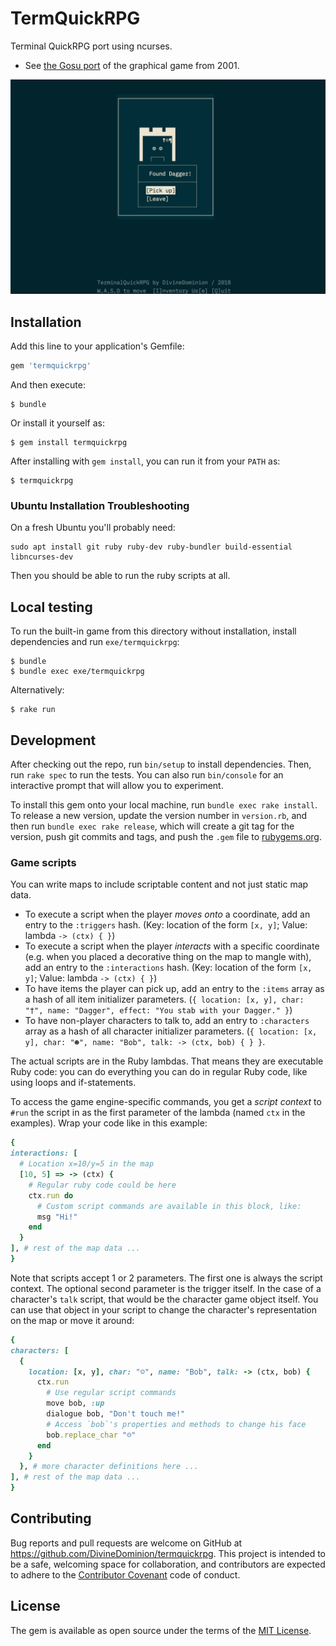 # TermQuickRPG

Terminal QuickRPG port using ncurses.

- See [the Gosu port](https://github.com/DivineDominion/quickrpg-clone) of the graphical game from 2001.

![](github_assets/screenshot.png)

## Installation

Add this line to your application's Gemfile:

```ruby
gem 'termquickrpg'
```

And then execute:

    $ bundle

Or install it yourself as:

    $ gem install termquickrpg

After installing with `gem install`, you can run it from your `PATH` as:

    $ termquickrpg

### Ubuntu Installation Troubleshooting

On a fresh Ubuntu you'll probably need:

    sudo apt install git ruby ruby-dev ruby-bundler build-essential libncurses-dev

Then you should be able to run the ruby scripts at all.

## Local testing

To run the built-in game from this directory without installation, install dependencies and run `exe/termquickrpg`:

    $ bundle
    $ bundle exec exe/termquickrpg

Alternatively:

    $ rake run

## Development

After checking out the repo, run `bin/setup` to install dependencies. Then, run `rake spec` to run the tests. You can also run `bin/console` for an interactive prompt that will allow you to experiment.

To install this gem onto your local machine, run `bundle exec rake install`. To release a new version, update the version number in `version.rb`, and then run `bundle exec rake release`, which will create a git tag for the version, push git commits and tags, and push the `.gem` file to [rubygems.org](https://rubygems.org).

### Game scripts

You can write maps to include scriptable content and not just static map data.

- To execute a script when the player _moves onto_ a coordinate, add an entry to the `:triggers` hash. (Key: location of the form `[x, y]`; Value: lambda `-> (ctx) { }`)
- To execute a script when the player _interacts_ with a specific coordinate (e.g. when you placed a decorative thing on the map to mangle with), add an entry to the `:interactions` hash. (Key: location of the form `[x, y]`; Value: lambda `-> (ctx) { }`)
- To have items the player can pick up, add an entry to the `:items` array as a hash of all item initializer parameters. (`{ location: [x, y], char: "†", name: "Dagger", effect: "You stab with your Dagger." }`)
- To have non-player characters to talk to, add an entry to `:characters` array as a hash of all character initializer parameters. (`{ location: [x, y], char: "☻", name: "Bob", talk: -> (ctx, bob) { } }`.

The actual scripts are in the Ruby lambdas. That means they are executable Ruby code: you can do everything you can do in regular Ruby code, like using loops and if-statements.

To access the game engine-specific commands, you get a _script context_ to `#run` the script in as the first parameter of the lambda (named `ctx` in the examples). Wrap your code like in this example:

```ruby
{
interactions: [
  # Location x=10/y=5 in the map
  [10, 5] => -> (ctx) {
    # Regular ruby code could be here
    ctx.run do
      # Custom script commands are available in this block, like:
      msg "Hi!"
    end
  }
], # rest of the map data ...
}
```

Note that scripts accept 1 or 2 parameters. The first one is always the script context. The optional second parameter is the trigger itself. In the case of a character's `talk` script, that would be the character game object itself. You can use that object in your script to change the character's representation on the map or move it around:

```ruby
{
characters: [
  {
    location: [x, y], char: "☺", name: "Bob", talk: -> (ctx, bob) {
      ctx.run
        # Use regular script commands
        move bob, :up
        dialogue bob, "Don't touch me!"
        # Access `bob`'s properties and methods to change his face
        bob.replace_char "☹"
      end
    }
  }, # more character definitions here ...
], # rest of the map data ...
}
```

## Contributing

Bug reports and pull requests are welcome on GitHub at https://github.com/DivineDominion/termquickrpg. This project is intended to be a safe, welcoming space for collaboration, and contributors are expected to adhere to the [Contributor Covenant](http://contributor-covenant.org) code of conduct.

## License

The gem is available as open source under the terms of the [MIT License](https://opensource.org/licenses/MIT).
